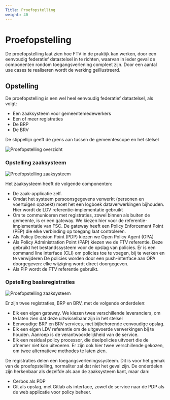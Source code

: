 ```yaml
---
Title: Proefopstelling
weight: 40
---
```


# Proefopstelling

De proefopstelling laat zien hoe FTV in de praktijk kan werken, door een eenvoudig federatief datastelsel in te richten,
waarvan in ieder geval de componenten rondom toegangsverlening compleet zijn. Door een aantal use cases te realiseren wordt
de werking geïllustreerd.

## Opstelling

De proefopstelling is een wel heel eenvoudig federatief datastelsel, als volgt:
- Een zaaksysteem voor gemeentemedewerkers
- Een of meer registraties
- De BRP
- De BRV

De stippellijn geeft de grens aan tussen de gemeentescope en het stelsel

![Proefopstelling overzicht](/ftv/images/4.1proefopstelling_overzicht.png)

### Opstelling zaaksysteem

![Proefopstelling zaaksysteem](/ftv/images/4.1proefopstelling_zaaksysteem.png)

Het zaaksysteem heeft de volgende componenten:
- De zaak-applicatie zelf. 
- Omdat het systeem persoonsgegevens verwerkt (personen en voertuigen opzoekt) moet het een logboek dataverwerkingen bijhouden. Hier wordt de LDV referentie-implementatie gebruikt
- Om te communiceren met registraties, zowel binnen als buiten de gemeente, is er een gateway. We kiezen hier voor de referentie-implementatie van FSC.
  De gateway heeft een Policy Enforcement Point (PEP) die elke verbinding op toegang laat controleren.
- Als Policy Decision Point (PDP) kiezen we Open Policy Agent (OPA)
- Als Policy Administration Point (PAP) kiezen we de FTV referentie. Deze gebruikt het bestandssysteem voor de opslag van policies.
  Er is een command line interface (CLI) om policies toe te voegen, bij te werken en te verwijderen
  De policies worden door een push-interface aan OPA doorgegeven: elke wijziging wordt direct doorgegeven.
- Als PIP wordt de FTV referentie gebruikt.

### Opstelling basisregistraties

![Proefopstelling zaaksysteem](/ftv/images/4.1proefopstelling_stelsel.png)

Er zijn twee registraties, BRP en BRV, met de volgende onderdelen:

- Elk een eigen gateway. We kiezen twee verschillende leveranciers, om te laten zien dat deze uitwisselbaar zijn in het stelsel
- Eenvoudige BRP en BRV services, met bijbehorende eenvoudige opslag.
- Elk een eigen LDV referentie om de uitgevoerde verwerkingen bij te houden. Aanroep is de verantwoordelijkheid van de service.
- Elk een residual policy processor, die deelpolicies uitvoert die de afnemer niet kon uitvoeren. Er zijn ook hier twee verschillende
  gekozen, om twee alternatieve methodes te laten zien.

De registraties delen een toegangsverleningssysteem.
Dit is voor het gemak van de proefopstelling, normaliter zal dat niet het geval zijn.
De onderdelen zijn herkenbaar als dezelfde als aan de zaaksysteem kant, maar dan:

- Cerbos als PDP
- Git als opslag, met Gitlab als interface, zowel de service naar de PDP als de web applicatie voor policy beheer.